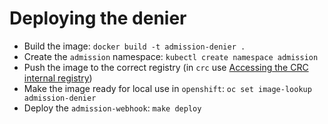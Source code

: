 # Deploying the denier

- Build the image: `docker build -t admission-denier .`
- Create the `admission` namespace: `kubectl create namespace admission`
- Push the image to the correct registry (in `crc` use [Accessing the CRC internal registry](https://access.redhat.com/documentation/en-us/red_hat_codeready_containers/1.20/html/getting_started_guide/using-codeready-containers_gsg#accessing-the-internal-openshift-registry_gsg))
- Make the image ready for local use in `openshift`: `oc set image-lookup admission-denier`
- Deploy the `admission-webhook`: `make deploy`
